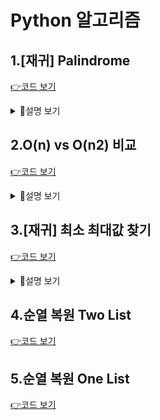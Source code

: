# Python 알고리즘

## 1.[재귀] Palindrome

[👉코드 보기](palindrome.py)

<details><summary>🔻설명 보기</summary>

### 문제 설명

- 좌우가 대칭인 문자열을 palindrome이라 한다 (예: radar, 1122, madam, a, 빈 문자열 등)
  - 문자열을 구성하는 문자는 영어 대문자와 소문자이며, 대문자와 소문자는 구별하지 않는다. (예: Radars palindrome)
  - 문자열이 여러 단어로 구성된 하나의 문장일 수도 있다. (예: I am AI 라면 공백을 모두 제거한 IamAI 문자열이 palindrome인지 아닌지를 검사해야 한다.)

---

- 길이가 `k`인 문자열 `s`에 대해, `s[0] == s[k-1]` 이어야 하고, `s[1]...s[k-2]` 까지가 다시 palindrome이면 `s`가 palindrome이 된다. 즉, 재귀적인 방법으로 문자열이
palindrome인지 검사할 수 있다.

- 재귀 함수 **palindrome(s, left, right)** 를 작성한다 (문자열 `s`의 `s[left]...s[right]` 이 palindrome이면 `True`, 아니면 `False` 리턴)
  - [주의1] 반드시 재귀함수로 작성해야 함
  - [주의2] 입력 문자열의 길이는 0 이상임. (그래서 빈 문자열도 입력 가능함. 빈 문자열은 palindrome임.)

### 입출력 예시

입력 1

```shell script
radar
```

출력 1

```shell script
True
```

입력 2

```shell script
salsa
```

출력 2

```shell script
False
```

입력 3

```shell script
Rats live on no evil star
```

출력 3

```shell script
True
```

</details>

## 2.O(n) vs O(n2) 비교

[👉코드 보기](on_vs_on2.py)

<details><summary>🔻설명 보기</summary>

### 문제 설명

다항식 계산으로 O(n) 시간 비교

- `f(x) = a0x^0 + a1x^1 + ... + a(n-1)n^(x-1) • 
- 위의 식은 전형적인 `n-1` 차 다항식이다
- 다항식의 `n`개의 계수(coefficient)가 리스트 `A`에 저장되어 있다고 하자
- **evaluate_n2(A, x)**:
  - `f(x)`를 계산하고 그 값을 리턴하는 데, `O(n^2)` 시간의 계산이 필요한 함수
- **evaluate_n(A, x)** :
  - `f(x)`를 계산하고 그 값을 리턴하는 데, `O(n)` 시간의 계산이 필요한 함수

### 실행시간 측정하기

1. import time
2. time.clock() 함수는 현재 clock 시간을 알려준다.
3. 함수 `f(x)`의 시간을 측정하고 싶다면 다음과 같이 한다.

```python
import time
before = time.clock()   # 현재 시간을 얻는다.
f(x)                    # 함수 f를 호출한다.
after = time.clock()    # 현재 시간을 얻는다.
print(after - before)   # 함수 호출 전과 후의 시간 차이 (= 함수 수행시간)
```

다항식 계산을 위한 두 가지 버전 시간 측정해 보기

1. 입력 크기 `n` 을 `input` 받은 후, `n-1` 차 다항식의 `n`개의 **계수**를 랜덤 생성하여 리스트 `A`에 저장함.
   - `random` 모듈을 `import`한 후, `randint(-999, 999)`을 호출하여 랜덤 정수를 `n`개 생성하면 됨
2. x 값을 `randint(-99, 99)`을 호출하여 생성함
3. 두 함수 `evaluate_n2(A, x)`과 `evaluate_n(A, x)` 을 작성하여 각각 호출함
4. 위의 실행시간 측정 방법을 이용하여 두 함수의 실행시간을 각각 측정하여 출력함\

</details>

## 3.[재귀] 최소 최대값 찾기

[👉코드 보기](min_max.py)

<details><summary>🔻설명 보기</summary>

### 문제 설명

다항식 계산으로 O(n) 시간 비교

- `f(x) = a0x^0 + a1x^1 + ... + a(n-1)n^(x-1) • 
- 위의 식은 전형적인 `n-1` 차 다항식이다
- 다항식의 `n`개의 계수(coefficient)가 리스트 `A`에 저장되어 있다고 하자
- **evaluate_n2(A, x)**:
  - `f(x)`를 계산하고 그 값을 리턴하는 데, `O(n^2)` 시간의 계산이 필요한 함수
- **evaluate_n(A, x)** :
  - `f(x)`를 계산하고 그 값을 리턴하는 데, `O(n)` 시간의 계산이 필요한 함수

### 실행시간 측정하기

1. import time

</details>

## 4.순열 복원 Two List

[👉코드 보기](reconstruct.py)

## 5.순열 복원 One List

[👉코드 보기](reconstruct2.py)
